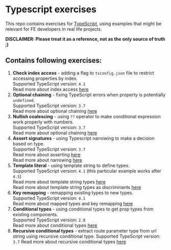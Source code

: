 # Typescript exercises

This repo contains exercises for [TypeScript](https://www.typescriptlang.org/), using examples that might be relevant for FE developers in real life projects.

**DISCLAIMER: Please treat it as a reference, not as the only source of truth ;)** 

## Contains following exercises:
1. **Check index access** - adding a flag to `tsconfig.json` file to restrict accessing properties by index.  
Supported TypeScript version: `4.1`  
Read more about index access [here](https://www.typescriptlang.org/docs/handbook/2/indexed-access-types.html#handbook-content)  
2. **Optional chaining** - fixing TypeScript errors when property is potentially `undefined`.  
Supported TypeScript version: `3.7`  
Read more about optional chaining [here](https://www.typescriptlang.org/docs/handbook/release-notes/typescript-3-7.html#optional-chaining)  
3. **Nullish coalescing** - using `??` operator to make conditional expression work properly with numbers.  
Supported TypeScript version: `3.7`  
Read more about optional chaining [here](https://www.typescriptlang.org/docs/handbook/release-notes/typescript-3-7.html#nullish-coalescing)  
4. **Assert signatures** - using Typescript narrowing to make a decision based on type.  
Supported TypeScript version: `3.7`  
Read more about asserting [here](https://www.typescriptlang.org/docs/handbook/release-notes/typescript-3-7.html#assertion-functions)  
Read more about narrowing [here](https://www.typescriptlang.org/docs/handbook/2/narrowing.html#handbook-content)  
5. **Template literal** - using template string to define types.  
Supported TypeScript version: `4.1` (this particular example works after `4.5`)  
Read more about template string types [here](https://www.typescriptlang.org/docs/handbook/2/template-literal-types.html#handbook-content)  
Read more about template string types as discriminants [here](https://devblogs.microsoft.com/typescript/announcing-typescript-4-5/#template-string-discriminants) 
6. **Key remapping** - remapping existing types to new types.  
Supported TypeScript version: `4.1`  
Read more about mapped types and key remapping [here](https://www.typescriptlang.org/docs/handbook/2/mapped-types.html)  
7. **Conditional types** - using conditional types to get prop types from existing components.  
Supported TypeScript version: `2.8`  
Read more about conditional types [here](https://www.typescriptlang.org/docs/handbook/2/conditional-types.html#handbook-content)  
8. **Recursive conditional types** - extract route parameter type from url string using recursive conditional type.
Supported TypeScript version: `3.7`
Read more about recursive conditional types [here](https://www.typescriptlang.org/docs/handbook/release-notes/typescript-3-7.html#more-recursive-type-aliases)